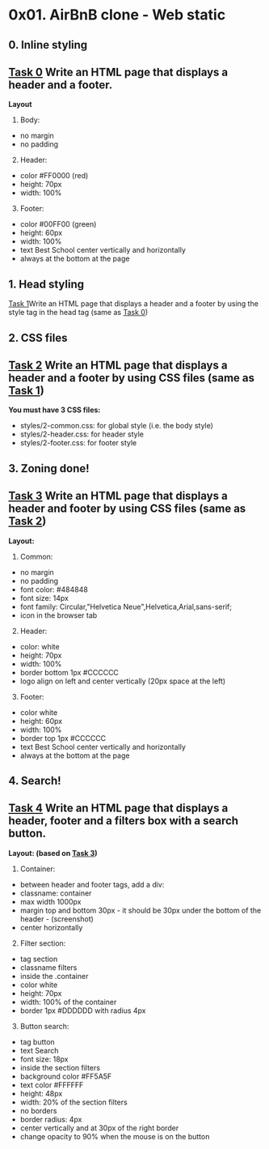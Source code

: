 # 0x01. AirBnB clone - Web static
## 0. Inline styling
[Task 0](./0-index.html) Write an HTML page that displays a header and a footer.
----
**Layout**
1. Body:
- no margin
- no padding
2. Header:
- color #FF0000 (red)
- height: 70px
- width: 100%
3. Footer:
- color #00FF00 (green)
- height: 60px
- width: 100%
- text Best School center vertically and horizontally
- always at the bottom at the page
## 1. Head styling
[Task 1](./1-index.html)Write an HTML page that displays a header and a footer by using the style tag in the head tag (same as [Task 0](./0-index.html))
## 2. CSS files
[Task 2](./2-index.html) Write an HTML page that displays a header and a footer by using CSS files (same as [Task 1](./1-index.html))
-----
**You must have 3 CSS files:**
- styles/2-common.css: for global style (i.e. the body style)
- styles/2-header.css: for header style
- styles/2-footer.css: for footer style
## 3. Zoning done!
[Task 3](./3-index.html) Write an HTML page that displays a header and footer by using CSS files (same as [Task 2](./2-index.html))
-----
**Layout:**

1. Common:
- no margin
- no padding
- font color: #484848
- font size: 14px
- font family: Circular,"Helvetica Neue",Helvetica,Arial,sans-serif;
- icon in the browser tab
2. Header:
- color: white
- height: 70px
- width: 100%
- border bottom 1px #CCCCCC
- logo align on left and center vertically (20px space at the left)
3. Footer:
- color white
- height: 60px
- width: 100%
- border top 1px #CCCCCC
- text Best School center vertically and horizontally
- always at the bottom at the page
## 4. Search!
[Task 4](./4-index.html) Write an HTML page that displays a header, footer and a filters box with a search button.
-----
**Layout: (based on [Task 3](./3-index.html))**
1. Container:
- between header and footer tags, add a div:
- classname: container
- max width 1000px
- margin top and bottom 30px - it should be 30px under the bottom of the header - (screenshot)
- center horizontally
2. Filter section:
- tag section
- classname filters
- inside the .container
- color white
- height: 70px
- width: 100% of the container
- border 1px #DDDDDD with radius 4px
3. Button search:
- tag button
- text Search
- font size: 18px
- inside the section filters
- background color #FF5A5F
- text color #FFFFFF
- height: 48px
- width: 20% of the section filters
- no borders
- border radius: 4px
- center vertically and at 30px of the right border
- change opacity to 90% when the mouse is on the button